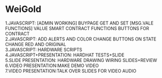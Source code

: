 # WeiGold
1.JAVASCRIPT: [ADMIN WORKING] BUYPAGE GET AND SET [MSG.VALE FUNCTIONS] VALUE SMART CONTRACT FUNCTIONS BUTTONS FOR CONTRACT\
2.JAVASCRIPT: ADD ALERTS AND COLOR CHANGE BUTTONS ON STATE CHANGE RED AND ORIGINAL\
3.JAVASCRIPT: HARDWARE SCRIPTS\
4.JAVASCRIPT+PRESENTATION: HARDHAT TESTS+SLIDE\
5.SLIDE PRESENTATION: HARDWARE DRAWING WIRING SLIDES+REVIEW\
6.VIDEO PRESENTATION:MAKE DEMO VIDEO\
7.VIDEO PRESENTATION:TALK OVER SLIDES FOR VIDEO AUDIO
